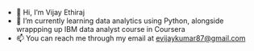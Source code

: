 - 👋 Hi, I’m Vijay Ethiraj
- 🌱 I’m currently learning data analytics using Python, alongside wrappping up IBM data analyst course in Coursera
- 📫 You can reach me through my email at evijaykumar87@gmail.com

<!---
evijaykumar87/evijaykumar87 is a ✨ special ✨ repository because its `README.md` (this file) appears on your GitHub profile.
You can click the Preview link to take a look at your changes.
--->
